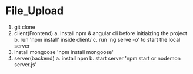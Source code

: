 # File_Upload

1. git clone
2. client(Frontend)
  a. install npm & angular cli before initiaizing the project
  b. run 'npm install' inside client/
  c. run 'ng serve -o' to start the local server
3. install mongoose 'npm install mongoose'
4. server(backend)
  a. install npm 
  b. start server 'npm start or nodemon server.js'
  
